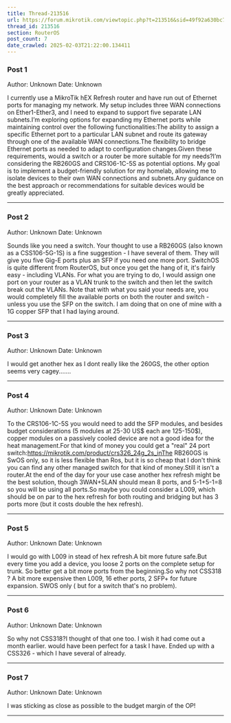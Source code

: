 ```yaml
---
title: Thread-213516
url: https://forum.mikrotik.com/viewtopic.php?t=213516&sid=49f92a630bc7970d8ca50523be880e8f
thread_id: 213516
section: RouterOS
post_count: 7
date_crawled: 2025-02-03T21:22:00.134411
---
```


### Post 1
Author: Unknown
Date: Unknown

I currently use a MikroTik hEX Refresh router and have run out of Ethernet ports for managing my network. My setup includes three WAN connections on Ether1-Ether3, and I need to expand to support five separate LAN subnets.I’m exploring options for expanding my Ethernet ports while maintaining control over the following functionalities:The ability to assign a specific Ethernet port to a particular LAN subnet and route its gateway through one of the available WAN connections.The flexibility to bridge Ethernet ports as needed to adapt to configuration changes.Given these requirements, would a switch or a router be more suitable for my needs?I’m considering the RB260GS and CRS106-1C-5S as potential options. My goal is to implement a budget-friendly solution for my homelab, allowing me to isolate devices to their own WAN connections and subnets.Any guidance on the best approach or recommendations for suitable devices would be greatly appreciated.

---
### Post 2
Author: Unknown
Date: Unknown

Sounds like you need a switch.  Your thought to use a RB260GS (also known as a CSS106-5G-1S) is a fine suggestion - I have several of them.  They will give you five Gig-E ports plus an SFP if you need one more port.  SwitchOS is quite different from RouterOS, but once you get the hang of it, it's fairly easy - including VLANs.  For what you are trying to do, I would assign one port on your router as a VLAN trunk to the switch and then let the switch break out the VLANs.  Note that with what you said your needs are, you would completely fill the available ports on both the router and switch - unless you use the SFP on the switch.  I am doing that on one of mine with a 1G copper SFP that I had laying around.

---
### Post 3
Author: Unknown
Date: Unknown

I would get another hex as I dont really like the 260GS, the other option seems very cagey.......

---
### Post 4
Author: Unknown
Date: Unknown

To the CRS106-1C-5S you would need to add the SFP modules, and besides budget considerations (5 modules at 25-30 US$ each are 125-150$), copper modules on a passively cooled device are not a good idea for the heat management.For that kind of money you could get a "real" 24 port switch:https://mikrotik.com/product/crs326_24g_2s_inThe RB260GS is SwOS only, so it is less flexible than Ros, but it is so cheap that I don't think you can find any other managed switch for that kind of money.Still it isn't a router.At the end of the day for your use case another hex refresh might be the best solution, though 3WAN+5LAN should mean 8 ports, and 5-1+5-1=8 so you will be using all ports.So maybe you could consider a L009, which should be on par to the hex refresh for both routing and bridging but has 3 ports more (but it costs double the hex refresh).

---
### Post 5
Author: Unknown
Date: Unknown

I would go with L009 in stead of hex refresh.A bit more future safe.But every time you add a device, you loose 2 ports on the complete setup for trunk. So better get a bit more ports from the beginning.So why not CSS318 ? A bit more expensive then L009, 16 ether ports, 2 SFP+ for future expansion. SWOS only ( but for a switch that's no problem).

---
### Post 6
Author: Unknown
Date: Unknown

So why not CSS318?I thought of that one too.  I wish it had come out a month earlier.  would have been perfect for a task I have.  Ended up with a CSS326 - which I have several of already.

---
### Post 7
Author: Unknown
Date: Unknown

I was sticking as close as possible to the budget margin of the OP!

---
